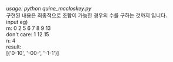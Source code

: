 *usage: python quine_mccloskey.py*  
구현된 내용은 최종적으로 조합이 가능한 경우의 수를 구하는 것까지 입니다.  
input eg)  
m: 0 2 5 6 7 8 9 13  
don't care: 1 12 15  
n: 4  
result:   
[('0-10', '-00-', '-1-1')]
